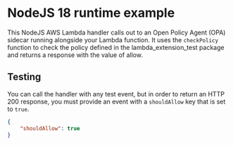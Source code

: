 # NodeJS 18 runtime example

This NodeJS AWS Lambda handler calls out to an Open Policy Agent (OPA) sidecar running alongside your Lambda function. It uses the `checkPolicy` function to check the policy defined in the lambda_extension_test package and returns a response with the value of allow.

## Testing

You can call the handler with any test event, but in order to return an HTTP 200 response, you must provide an event with a `shouldAllow` key that is set to `true`.

```json
{
    "shouldAllow": true
}
```
